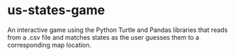 # us-states-game
An interactive game using the Python Turtle and Pandas libraries that reads from a .csv file and matches states as the user guesses them to a corresponding map location.  
